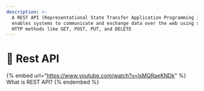 ```yaml
---
description: >-
  A REST API (Representational State Transfer Application Programming Interface)
  enables systems to communicate and exchange data over the web using standard
  HTTP methods like GET, POST, PUT, and DELETE
---
```


# 🔗 Rest API

{% embed url="https://www.youtube.com/watch?v=lsMQRaeKNDk" %}
What is REST API?
{% endembed %}

